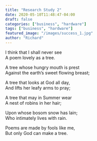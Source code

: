 ```yaml
---
title: "Research Study 2"
date: 2020-05-10T11:48:47-04:00
draft: false
categories: ["business", "hardware"]
tags: ["business", "hardware"]
featured_image: "/images/success_1.jpg"
author: "Richard"
---
```


I think that I shall never see  
A poem lovely as a tree.

A tree whose hungry mouth is prest  
Against the earth’s sweet flowing breast;

A tree that looks at God all day,  
And lifts her leafy arms to pray;

A tree that may in Summer wear  
A nest of robins in her hair;

Upon whose bosom snow has lain;  
Who intimately lives with rain.

Poems are made by fools like me,  
But only God can make a tree.
